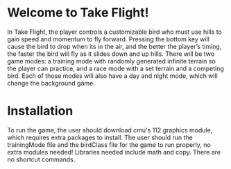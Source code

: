 # Welcome to Take Flight! 

In Take Flight, the player controls a customizable bird  who must use hills to gain speed and momentum to fly forward. Pressing the bottom key will cause the bird to drop when its in the air, and the better the player’s timing, the faster the bird will fly as it slides down and up hills. There will be two game modes: a training mode with randomly generated infinite terrain so the player can practice, and a race mode with a set terrain and a competing bird. Each of those modes will also have a day and night mode, which will change the background game. 

# Installation
To run the game, the user should download cmu's 112 graphics module, which requires extra packages to install. The user should run the trainingMode file and the birdClass file for the game to run properly, no extra modules needed! Libraries needed include math and copy. There are no shortcut commands.



